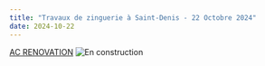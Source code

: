 ```yaml
---
title: "Travaux de zinguerie à Saint-Denis - 22 Octobre 2024"
date: 2024-10-22
---
```


[AC RENOVATION](../index.html#contact)
![En construction](/images/illustrations/icons/enconstruction.svg)
